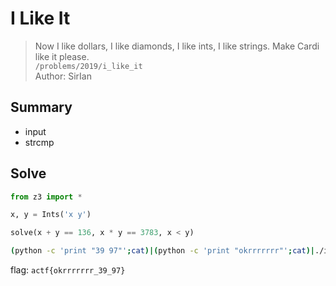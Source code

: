 # I Like It
> Now I like dollars, I like diamonds, I like ints, I like strings. Make Cardi like it please.    
`/problems/2019/i_like_it`    
Author: SirIan

## Summary
* input
* strcmp

## Solve
``` python
from z3 import *

x, y = Ints('x y')

solve(x + y == 136, x * y == 3783, x < y)
```

``` bash
(python -c 'print "39 97"';cat)|(python -c 'print "okrrrrrrr"';cat)|./i_like_it
```

flag: `actf{okrrrrrrr_39_97}`
